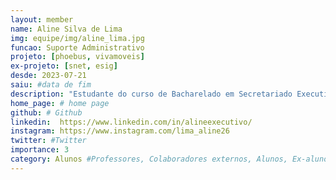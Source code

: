 ```yaml
---
layout: member
name: Aline Silva de Lima
img: equipe/img/aline_lima.jpg
funcao: Suporte Administrativo
projeto: [phoebus, vivamoveis]
ex-projeto: [snet, esig]
desde: 2023-07-21
saiu: #data de fim
description: "Estudante do curso de Bacharelado em Secretariado Executivo Bilíngue na Universidade Federal da Paraíba (UFPB) - Campus IV, em Mamanguape-PB. Atualmente, atua como Suporte Administrativo no AYTY. Tenho experiência na organização de eventos e tenho interesse em atuar em diversas áreas na gestão de empresas."
home_page: # home page
github: # Github 
linkedin:  https://www.linkedin.com/in/alineexecutivo/
instagram: https://www.instagram.com/lima_aline26  
twitter: #Twitter
importance: 3
category: Alunos #Professores, Colaboradores externos, Alunos, Ex-alunos
---
```

